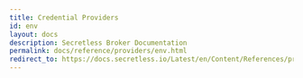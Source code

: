```yaml
---
title: Credential Providers
id: env
layout: docs
description: Secretless Broker Documentation
permalink: docs/reference/providers/env.html
redirect_to: https://docs.secretless.io/Latest/en/Content/References/providers/env.htm
---
```


